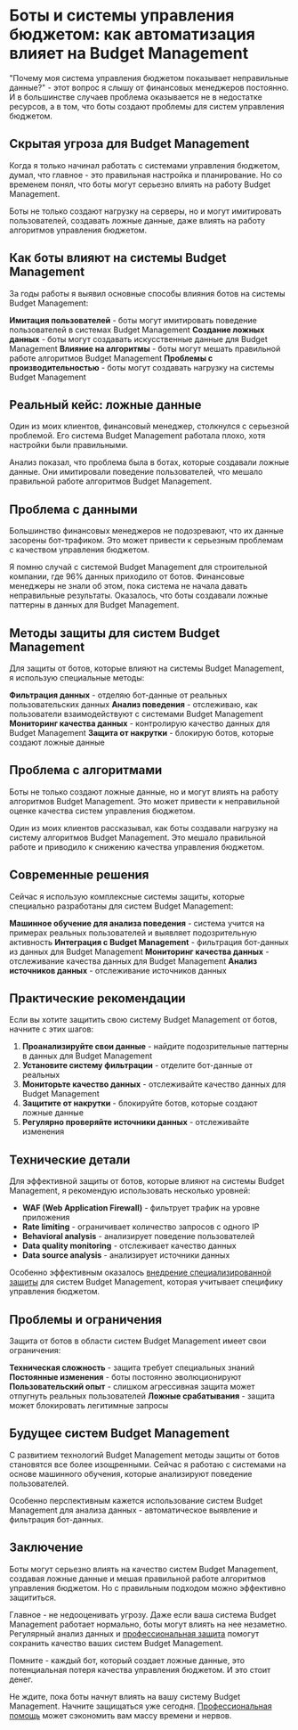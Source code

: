 # Боты и системы управления бюджетом: как автоматизация влияет на Budget Management

"Почему моя система управления бюджетом показывает неправильные данные?" - этот вопрос я слышу от финансовых менеджеров постоянно. И в большинстве случаев проблема оказывается не в недостатке ресурсов, а в том, что боты создают проблемы для систем управления бюджетом.

## Скрытая угроза для Budget Management

Когда я только начинал работать с системами управления бюджетом, думал, что главное - это правильная настройка и планирование. Но со временем понял, что боты могут серьезно влиять на работу Budget Management.

Боты не только создают нагрузку на серверы, но и могут имитировать пользователей, создавать ложные данные, даже влиять на работу алгоритмов управления бюджетом.

## Как боты влияют на системы Budget Management

За годы работы я выявил основные способы влияния ботов на системы Budget Management:

**Имитация пользователей** - боты могут имитировать поведение пользователей в системах Budget Management
**Создание ложных данных** - боты могут создавать искусственные данные для Budget Management
**Влияние на алгоритмы** - боты могут мешать правильной работе алгоритмов Budget Management
**Проблемы с производительностью** - боты могут создавать нагрузку на системы Budget Management

## Реальный кейс: ложные данные

Один из моих клиентов, финансовый менеджер, столкнулся с серьезной проблемой. Его система Budget Management работала плохо, хотя настройки были правильными.

Анализ показал, что проблема была в ботах, которые создавали ложные данные. Они имитировали поведение пользователей, что мешало правильной работе алгоритмов Budget Management.

## Проблема с данными

Большинство финансовых менеджеров не подозревают, что их данные засорены бот-трафиком. Это может привести к серьезным проблемам с качеством управления бюджетом.

Я помню случай с системой Budget Management для строительной компании, где 96% данных приходило от ботов. Финансовые менеджеры не знали об этом, пока система не начала давать неправильные результаты. Оказалось, что боты создавали ложные паттерны в данных для Budget Management.

## Методы защиты для систем Budget Management

Для защиты от ботов, которые влияют на системы Budget Management, я использую специальные методы:

**Фильтрация данных** - отделяю бот-данные от реальных пользовательских данных
**Анализ поведения** - отслеживаю, как пользователи взаимодействуют с системами Budget Management
**Мониторинг качества данных** - контролирую качество данных для Budget Management
**Защита от накрутки** - блокирую ботов, которые создают ложные данные

## Проблема с алгоритмами

Боты не только создают ложные данные, но и могут влиять на работу алгоритмов Budget Management. Это может привести к неправильной оценке качества систем управления бюджетом.

Один из моих клиентов рассказывал, как боты создавали нагрузку на систему алгоритмов Budget Management. Это мешало правильной работе и приводило к снижению качества управления бюджетом.

## Современные решения

Сейчас я использую комплексные системы защиты, которые специально разработаны для систем Budget Management:

**Машинное обучение для анализа поведения** - система учится на примерах реальных пользователей и выявляет подозрительную активность
**Интеграция с Budget Management** - фильтрация бот-данных из данных для Budget Management
**Мониторинг качества данных** - отслеживание качества данных для Budget Management
**Анализ источников данных** - отслеживание источников данных

## Практические рекомендации

Если вы хотите защитить свою систему Budget Management от ботов, начните с этих шагов:

1. **Проанализируйте свои данные** - найдите подозрительные паттерны в данных для Budget Management
2. **Установите систему фильтрации** - отделите бот-данные от реальных
3. **Мониторьте качество данных** - отслеживайте качество данных для Budget Management
4. **Защитите от накрутки** - блокируйте ботов, которые создают ложные данные
5. **Регулярно проверяйте источники данных** - отслеживайте изменения

## Технические детали

Для эффективной защиты от ботов, которые влияют на системы Budget Management, я рекомендую использовать несколько уровней:

- **WAF (Web Application Firewall)** - фильтрует трафик на уровне приложения
- **Rate limiting** - ограничивает количество запросов с одного IP
- **Behavioral analysis** - анализирует поведение пользователей
- **Data quality monitoring** - отслеживает качество данных
- **Data source analysis** - анализирует источники данных

Особенно эффективным оказалось [внедрение специализированной защиты](https://progaem.com/ustanovka-antibота-usluga-po-zashhite-ot-botов-vashih-sajtов-na-различных-cms-системах.html) для систем Budget Management, которая учитывает специфику управления бюджетом.

## Проблемы и ограничения

Защита от ботов в области систем Budget Management имеет свои ограничения:

**Техническая сложность** - защита требует специальных знаний
**Постоянные изменения** - боты постоянно эволюционируют
**Пользовательский опыт** - слишком агрессивная защита может отпугнуть реальных пользователей
**Ложные срабатывания** - защита может блокировать легитимные запросы

## Будущее систем Budget Management

С развитием технологий Budget Management методы защиты от ботов становятся все более изощренными. Сейчас я работаю с системами на основе машинного обучения, которые анализируют поведение пользователей.

Особенно перспективным кажется использование систем Budget Management для анализа данных - автоматическое выявление и фильтрация бот-данных.

## Заключение

Боты могут серьезно влиять на качество систем Budget Management, создавая ложные данные и мешая правильной работе алгоритмов управления бюджетом. Но с правильным подходом можно эффективно защититься.

Главное - не недооценивать угрозу. Даже если ваша система Budget Management работает нормально, боты могут влиять на нее незаметно. Регулярный анализ данных и [профессиональная защита](https://progaem.com/ustanovka-antibота-usluga-po-zashhite-ot-botов-vashih-sajtов-na-различных-cms-системах.html) помогут сохранить качество ваших систем Budget Management.

Помните - каждый бот, который создает ложные данные, это потенциальная потеря качества управления бюджетом. И это стоит денег.

Не ждите, пока боты начнут влиять на вашу систему Budget Management. Начните защищаться уже сегодня. [Профессиональная помощь](https://progaem.com/ustanovka-antibота-usluga-po-zashhite-ot-botов-vashih-sajtов-na-различных-cms-системах.html) может сэкономить вам массу времени и нервов.
